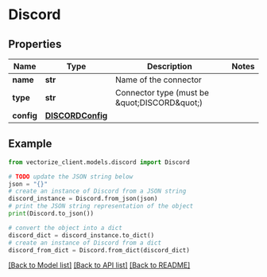 # Discord


## Properties

Name | Type | Description | Notes
------------ | ------------- | ------------- | -------------
**name** | **str** | Name of the connector | 
**type** | **str** | Connector type (must be \&quot;DISCORD\&quot;) | 
**config** | [**DISCORDConfig**](DISCORDConfig.md) |  | 

## Example

```python
from vectorize_client.models.discord import Discord

# TODO update the JSON string below
json = "{}"
# create an instance of Discord from a JSON string
discord_instance = Discord.from_json(json)
# print the JSON string representation of the object
print(Discord.to_json())

# convert the object into a dict
discord_dict = discord_instance.to_dict()
# create an instance of Discord from a dict
discord_from_dict = Discord.from_dict(discord_dict)
```
[[Back to Model list]](../README.md#documentation-for-models) [[Back to API list]](../README.md#documentation-for-api-endpoints) [[Back to README]](../README.md)


